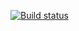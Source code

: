 [![Build status](https://ci.appveyor.com/api/projects/status/ghjq89mqa1nbqvp1?svg=true)](https://ci.appveyor.com/project/Cancelkam/postmanecho)